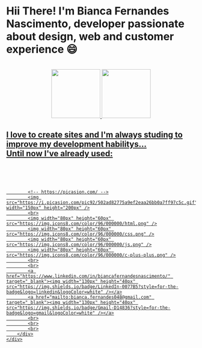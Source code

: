 <h1>Hii There! I'm Bianca Fernandes Nascimento, developer passionate about design, web and customer experience 😄</h1>
<br>
 <div align="center">
  <a href="https://github.com/BFN100">
  <img height="130em" src="https://github-readme-stats.vercel.app/api?username=BFN100&show_icons=true&theme=dracula&include_all_commits=true&count_private=true">
  <img height="130em" src="https://github-readme-stats.vercel.app/api/top-langs/?username=BFN100&layout=compact&langs_count=7&theme=dracula">
</div>
  
 ##
  
<div>
        <h2>I love to create sites and I'm always studing to improve my development habilitys... <br> Until now I've already used:</h2>
        <br>
        <div style="display: inline_block">
            <br>
            <br>

            <!-- https://picasion.com/ -->
            <img src="https://i.picasion.com/pic92/502ad82775a9ef2eaa26bb0a7ff97c5c.gif" width="150px" height="200px" />
            <br>
            <img width="80px" height="60px" src="https://img.icons8.com/color/96/000000/html.png" />
            <img width="80px" height="60px" src="https://img.icons8.com/color/96/000000/css.png" />
            <img width="80px" height="60px" src="https://img.icons8.com/color/96/000000/js.png" />
            <img width="80px" height="60px" src="https://img.icons8.com/color/96/000000/c-plus-plus.png" />
            <br>
            <br>
            <a href="https://www.linkedin.com/in/biancafernandesnascimento/" target="_blank"><img width="130px" height="40px" src="https://img.shields.io/badge/LinkedIn-0077B5?style=for-the-badge&logo=linkedin&logoColor=white" /></a>
            <a href="mailto:bianca.fernandes048@gmail.com" target="_blank"><img width="130px" height="40px" src="https://img.shields.io/badge/Gmail-D14836?style=for-the-badge&logo=gmail&logoColor=white" /></a>
            <br>
            <br>
            <br>
        </div>
    </div>
 
  ##
  
